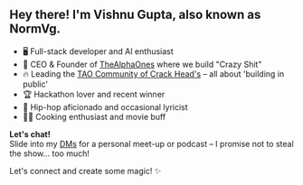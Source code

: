 ## Hey there! I'm Vishnu Gupta, also known as NormVg.

- 🖥️ Full-stack developer and AI enthusiast
- 🚀 CEO & Founder of [TheAlphaOnes](https://thealphaones.com/) where we build "Crazy Shit"
- 🔥 Leading the [TAO Community of Crack Head's](https://discord.com/invite/nbrFDHmsK3) – all about 'building in public'
- 🏆 Hackathon lover and recent winner
- 🎤 Hip-hop aficionado and occasional lyricist
- 👨‍🍳 Cooking enthusiast and movie buff

**Let's chat!**  
Slide into my [DMs](https://discordapp.com/users/943907992145911818) for a personal meet-up or podcast – I promise not to steal the show... too much!

Let's connect and create some magic! ✨
